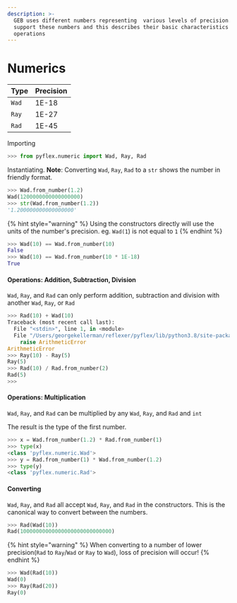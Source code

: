 ```yaml
---
description: >-
  GEB uses different numbers representing  various levels of precision. Pyflex
  support these numbers and this describes their basic characteristics and
  operations
---
```


# Numerics

| Type | Precision |
| :--- | :--- |
| `Wad` | 1E-18 |
| `Ray` | 1E-27 |
| `Rad` | 1E-45 |

Importing

```python
>>> from pyflex.numeric import Wad, Ray, Rad
```

Instantiating. **Note**:  Converting `Wad`, `Ray`, `Rad` to a `str` shows the number in friendly format.

```python
>>> Wad.from_number(1.2)
Wad(1200000000000000000)
>>> str(Wad.from_number(1.2))
'1.200000000000000000'
```

{% hint style="warning" %}
Using the constructors directly will use the units of the number's precision.  eg. `Wad(1`\) is not equal to `1`
{% endhint %}

```python
>>> Wad(10) == Wad.from_number(10)
False
>>> Wad(10) == Wad.from_number(10 * 1E-18)
True
```

#### Operations: Addition, Subtraction, Division

`Wad`, `Ray`, and `Rad` can only perform addition, subtraction and division with another `Wad`, `Ray`, or `Rad`

```python
>>> Rad(10) + Wad(10)
Traceback (most recent call last):
  File "<stdin>", line 1, in <module>
  File "/Users/georgekellerman/reflexer/pyflex/lib/python3.8/site-packages/pyflex/numeric.py", line 320, in __add__
    raise ArithmeticError
ArithmeticError
>>> Ray(10) - Ray(5)
Ray(5)
>>> Rad(10) / Rad.from_number(2)
Rad(5)
>>> 

```

#### Operations: Multiplication

`Wad`, `Ray`, and `Rad`  can be multiplied by any `Wad`, `Ray`, and `Rad`  and `int`

The result is the type of the first number.

```python
>>> x = Wad.from_number(1.2) * Rad.from_number(1)
>>> type(x)
<class 'pyflex.numeric.Wad'>
>>> y = Rad.from_number(1) * Wad.from_number(1.2)
>>> type(y)
<class 'pyflex.numeric.Rad'>
```

#### Converting

`Wad`, `Ray`, and `Rad` all accept `Wad`, `Ray`, and `Rad` in the constructors. This is the canonical way to convert between the numbers.

```python
>>> Rad(Wad(10))
Rad(10000000000000000000000000000)
```

{% hint style="warning" %}
When converting to a number of lower precision\(`Rad` to `Ray`/`Wad` or `Ray` to `Wad`\), loss of precision will occur!
{% endhint %}

```python
>>> Wad(Rad(10))
Wad(0)
>>> Ray(Rad(20))
Ray(0)
```



